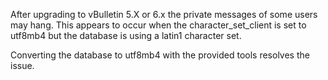 After upgrading to vBulletin 5.X or 6.x the private messages of some users may hang. This appears to occur when the character_set_client is set to utf8mb4 but the database is using a latin1 character set.

Converting the database to utf8mb4 with the provided tools resolves the issue.